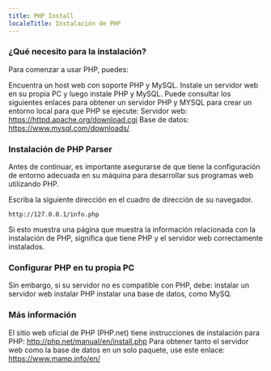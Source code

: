 ```yaml
---
title: PHP Install
localeTitle: Instalación de PHP
---
```

### ¿Qué necesito para la instalación?

Para comenzar a usar PHP, puedes:

Encuentra un host web con soporte PHP y MySQL. Instale un servidor web en su propia PC y luego instale PHP y MySQL. Puede consultar los siguientes enlaces para obtener un servidor PHP y MYSQL para crear un entorno local para que PHP se ejecute: Servidor web: https://httpd.apache.org/download.cgi Base de datos: https://www.mysql.com/downloads/

### Instalación de PHP Parser

Antes de continuar, es importante asegurarse de que tiene la configuración de entorno adecuada en su máquina para desarrollar sus programas web utilizando PHP.

Escriba la siguiente dirección en el cuadro de dirección de su navegador.

```shell
http://127.0.0.1/info.php 
```

Si esto muestra una página que muestra la información relacionada con la instalación de PHP, significa que tiene PHP y el servidor web correctamente instalados.

### Configurar PHP en tu propia PC

Sin embargo, si su servidor no es compatible con PHP, debe: instalar un servidor web instalar PHP instalar una base de datos, como MySQ.

### Más información

El sitio web oficial de PHP (PHP.net) tiene instrucciones de instalación para PHP: http://php.net/manual/en/install.php Para obtener tanto el servidor web como la base de datos en un solo paquete, use este enlace: https://www.mamp.info/en/